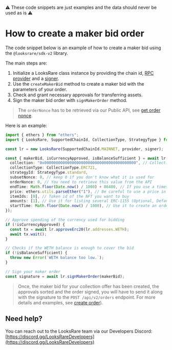:warning: These code snippets are just examples and the data should never be used as is :warning:

# How to create a maker bid order

The code snippet below is an example of how to create a maker bid using the `@looksrare/sdk-v2` library.

The main steps are:

1. Initialize a LooksRare class instance by providing the chain id, [RPC provider](https://docs.ethers.io/v5/api/providers/) and a [signer](https://docs.ethers.io/v5/api/signer/).
2. Use the `createMakerBid` method to create a maker bid with the parameters of your order.
3. Check and grant necessary approvals for transferring assets.
4. Sign the maker bid order with `signMakerOrder` method.

> The `orderNonce` has to be retrieved via our Public API, see [get order nonce](https://looksrare.dev/v2/reference/getordernonce).

Here is an example:

```ts
import { ethers } from "ethers";
import { LooksRare, SupportedChainId, CollectionType, StrategyType } from "@looksrare/sdk-v2";

const lr = new LooksRare(SupportedChainId.MAINNET, provider, signer);

const { makerBid, isCurrencyApproved, isBalanceSufficient } = await lr.createMakerBid({
  collection: "0x0000000000000000000000000000000000000000", // Collection address
  collectionType: CollectionType.ERC721,
  strategyId: StrategyType.standard,
  subsetNonce: 0, // keep 0 if you don't know what it is used for
  orderNonce: 0, // You need to retrieve this value from the API
  endTime: Math.floor(Date.now() / 1000) + 86400, // If you use a timestamp in ms, the function will revert
  price: ethers.utils.parseEther("1"), // Be careful to use a price in wei, this example is for 1 ETH
  itemIds: [0], // Token id of the NFT you want to buy
  amounts: [1], // Use it for listing several ERC-1155 (Optional, Default to [1])
  startTime: Math.floor(Date.now() / 1000), // Use it to create an order that will be valid in the future (Optional, Default to now)
});

// Approve spending of the currency used for bidding
if (!isCurrencyApproved) {
  const tx = await lr.approveErc20(lr.addresses.WETH);
  await tx.wait();
}

// Checks if the WETH balance is enough to cover the bid
if (!isBalanceSufficient) {
  throw new Error(`WETH balance too low.`);
}

// Sign your maker order
const signature = await lr.signMakerOrder(makerBid);
```

> Once, the maker bid for your collection offer has been created, the approvals sorted and the order signed, you will have to send it along with the signature to the `POST /api/v2/orders` endpoint. For more details and examples, see [create order](https://looksrare.dev/v2/reference/createorder)).

## Need help?

You can reach out to the LooksRare team via our Developers Discord: [https://discord.gg/LooksRareDevelopers](https://discord.gg/LooksRareDevelopers)
